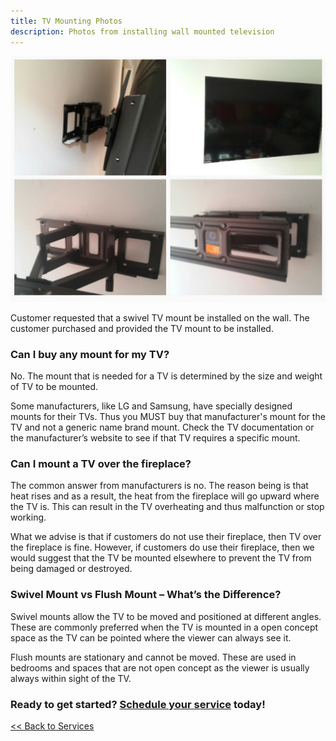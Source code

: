 ```yaml
---
title: TV Mounting Photos
description: Photos from installing wall mounted television
---
```


<p class="text-center">
<img src="/images/tvmounting.jpg" alt="Swivel TV mount installed">
</p>

Customer requested that a swivel TV mount be installed on the wall. The customer 
purchased and provided the TV mount to be installed.

### Can I buy any mount for my TV?

No. The mount that is needed for a TV is determined by the size and weight of TV to 
be mounted.

Some manufacturers, like 
LG and Samsung, have specially designed mounts for their TVs. Thus you MUST buy that manufacturer's mount 
for the TV and not a generic name brand mount. Check the TV documentation or the 
manufacturer’s website to see if that TV requires a specific mount.

### Can I mount a TV over the fireplace?

The common answer from manufacturers is no. The reason being is that 
heat rises and as a result, the heat from the 
fireplace will go upward where the TV is. This can result in the TV overheating and thus
malfunction or stop working.

What we advise is that if customers do not use their fireplace, then TV over the fireplace 
is fine. However, if customers do use their fireplace, then we would suggest that the TV
be mounted elsewhere to prevent the TV from being damaged or destroyed.

### Swivel Mount vs Flush Mount – What’s the Difference?

Swivel mounts allow the TV to be moved and positioned at different angles. These are 
commonly preferred when the TV is mounted in a open concept space as the TV can be 
pointed where the viewer can always see it.

Flush mounts are stationary and cannot be moved. These are used in bedrooms and
spaces that are not open concept as the viewer is usually always within sight of the TV.

<h3>Ready to get started? <a href="/request">Schedule your service</a> today!</h3>

[<< Back to Services](/services)

